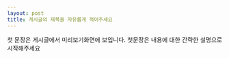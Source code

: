 ```yaml
---
layout: post
title: 게시글의 제목을 자유롭게 적어주세요
---
```


첫 문장은 게시글에서 미리보기화면에 보입니다. 첫문장은 내용에 대한 간략한 설명으로 시작해주세요 
